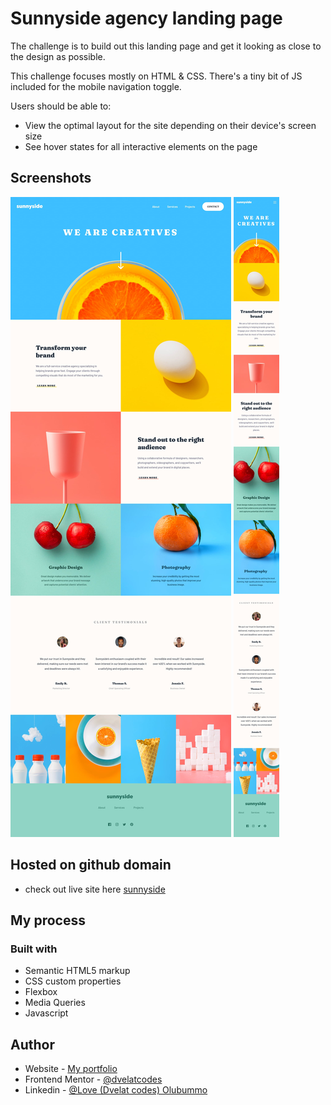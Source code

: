 # Sunnyside agency landing page

The challenge is to build out this landing page and get it looking as close to the design as possible.

This challenge focuses mostly on HTML & CSS. There's a tiny bit of JS included for the mobile navigation toggle.

Users should be able to:

- View the optimal layout for the site depending on their device's screen size
- See hover states for all interactive elements on the page


## Screenshots

![alt text](design/desktop-design.jpg)
![alt text](design/mobile-design.jpg)


## Hosted on github domain

- check out live site here [sunnyside](https://dvelatcodes.github.io/sunny-agency/)

## My process

### Built with

- Semantic HTML5 markup
- CSS custom properties
- Flexbox
- Media Queries
- Javascript

## Author

- Website - [My portfolio](https://dvelat-portfolio.vercel.app/)
- Frontend Mentor - [@dvelatcodes](https://www.frontendmentor.io/profile/dvelatcodes)
- Linkedin - [@Love (Dvelat codes) Olubummo](https://www.linkedin.com/in/love-olubummo-dvelat/)